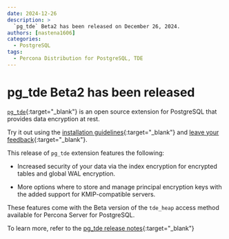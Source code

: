 ```yaml
---
date: 2024-12-26
description: >
  `pg_tde` Beta2 has been released on December 26, 2024.
authors: [nastena1606]
categories:
  - PostgreSQL
tags:
  - Percona Distribution for PostgreSQL, TDE
---
```


# pg_tde Beta2 has been released

<!-- more -->

[`pg_tde`](https://percona.github.io/pg_tde/main/){:target="_blank"} is an open source extension for PostgreSQL that provides data encryption at rest. 

Try it out using the [installation guidelines](https://percona.github.io/pg_tde/main/install.html){:target="_blank"} and [leave your feedback](https://forums.percona.com/c/postgresql/pg-tde-transparent-data-encryption-tde/82){:target="_blank"}.

This release of `pg_tde` extension features the following:

* Increased security of your data via the index encryption for encrypted tables and global WAL encryption.  

* More options where to store and manage principal encryption keys with the added support for KMIP-compatible servers. 

These features come with the Beta version of the `tde_heap` access method available for Percona Server for PostgreSQL.

To learn more, refer to the [pg_tde release notes](https://percona.github.io/pg_tde/main/release-notes/release-notes.html){:target="_blank"}